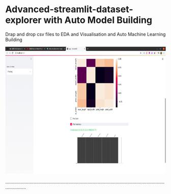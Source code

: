 # Advanced-streamlit-dataset-explorer with Auto Model Building
Drap and drop csv files to EDA and Visualisation and Auto Machine Learning Building

<img src="screenshot-2.png" height="400" width="800">

............................................................................................................................................

<img >

